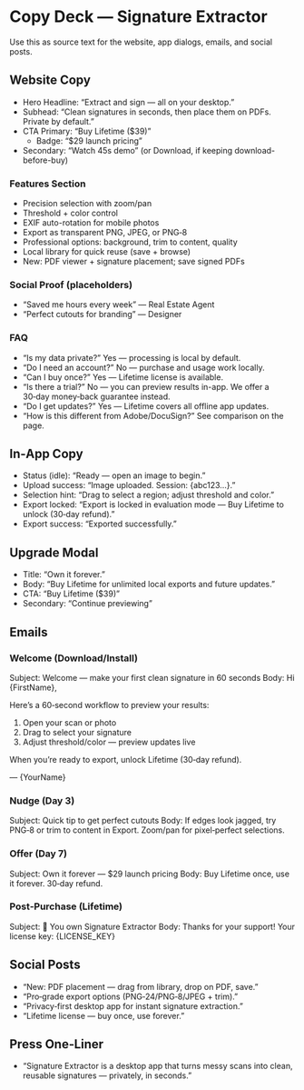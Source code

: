 # Copy Deck — Signature Extractor

Use this as source text for the website, app dialogs, emails, and social posts.

## Website Copy
- Hero Headline: “Extract and sign — all on your desktop.”
- Subhead: “Clean signatures in seconds, then place them on PDFs. Private by default.”
- CTA Primary: “Buy Lifetime ($39)”  
  - Badge: “$29 launch pricing”
- Secondary: “Watch 45s demo” (or Download, if keeping download-before-buy)

### Features Section
- Precision selection with zoom/pan
- Threshold + color control
- EXIF auto-rotation for mobile photos
- Export as transparent PNG, JPEG, or PNG‑8
- Professional options: background, trim to content, quality
- Local library for quick reuse (save + browse)
 - New: PDF viewer + signature placement; save signed PDFs

### Social Proof (placeholders)
- “Saved me hours every week” — Real Estate Agent
- “Perfect cutouts for branding” — Designer

### FAQ
- “Is my data private?” Yes — processing is local by default.
- “Do I need an account?” No — purchase and usage work locally.
- “Can I buy once?” Yes — Lifetime license is available.
- “Is there a trial?” No — you can preview results in-app. We offer a 30‑day money‑back guarantee instead.
 - “Do I get updates?” Yes — Lifetime covers all offline app updates.
 - “How is this different from Adobe/DocuSign?” See comparison on the page.

## In‑App Copy
- Status (idle): “Ready — open an image to begin.”
- Upload success: “Image uploaded. Session: {abc123…}.”
- Selection hint: “Drag to select a region; adjust threshold and color.”
- Export locked: “Export is locked in evaluation mode — Buy Lifetime to unlock (30‑day refund).”
- Export success: “Exported successfully.”

## Upgrade Modal
- Title: “Own it forever.”
- Body: “Buy Lifetime for unlimited local exports and future updates.”
- CTA: “Buy Lifetime ($39)”
- Secondary: “Continue previewing”

## Emails
### Welcome (Download/Install)
Subject: Welcome — make your first clean signature in 60 seconds
Body:
Hi {FirstName},

Here’s a 60‑second workflow to preview your results:
1) Open your scan or photo
2) Drag to select your signature
3) Adjust threshold/color — preview updates live

When you’re ready to export, unlock Lifetime (30‑day refund).

— {YourName}

### Nudge (Day 3)
Subject: Quick tip to get perfect cutouts
Body:
If edges look jagged, try PNG‑8 or trim to content in Export.
Zoom/pan for pixel‑perfect selections.

### Offer (Day 7)
Subject: Own it forever — $29 launch pricing
Body:
Buy Lifetime once, use it forever. 30‑day refund.

### Post‑Purchase (Lifetime)
Subject: 🎉 You own Signature Extractor
Body:
Thanks for your support! Your license key:
{LICENSE_KEY}

## Social Posts
- “New: PDF placement — drag from library, drop on PDF, save.”
- “Pro‑grade export options (PNG‑24/PNG‑8/JPEG + trim).”
- “Privacy‑first desktop app for instant signature extraction.”
- “Lifetime license — buy once, use forever.”

## Press One‑Liner
- “Signature Extractor is a desktop app that turns messy scans into clean, reusable signatures — privately, in seconds.”

